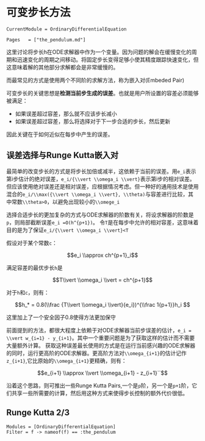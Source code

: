# 可变步长方法

```@meta
CurrentModule = OrdinaryDifferentialEquation
```

```@index
Pages   = ["the_pendulum.md"]
```

这里讨论将步长h在ODE求解器中作为一个变量。因为问题的解会在缓慢变化的周期和迅速变化的周期之间移动。将固定步长变得足够小使其精度跟踪快速变化，但这意味着解的其他部分求解都会是非常缓慢的。

而最常见的方式是使用两个不同阶的求解方法，称为嵌入对(Embeded Pair)

可变步长的关键思想是**检测当前步生成的误差**。也就是用户所设置的容差必须能够被满足：
- 如果误差超过容差，那么就不应该步长减小
- 如果误差超过容差，那么将选择对于下一步合适的步长，然后更新

因此关键在于如何近似在每步中产生的误差。

## 误差选择与Runge Kutta嵌入对

最简单的改变步长的方式是将步长加倍或减半，这依赖于当前的误差。用``e_i``表示第i步估计的绝对误差，``e_i/{\\vert \\omega_i \\vert}``表示第i步的相对误差。
但应该使用绝对误差还是相对误差，应根据情况考虑。但一种好的通用技术是使用混合的``e_i/\\max({\\vert \\omega_i \\vert}, \\theta)``与容差进行比较，其中常数``\\theta>0``，以避免出现较小的``\\omege_i``

选择合适步长的更加复杂的方式与ODE求解器的阶数有关，将设求解器的阶数是``p``，则局部截断误差``e_i =O(h^{p+1})``。
令``T``是在每步中允许的相对容差，这意味着目的是为了保证``e_i/{\\vert \\omega_i \\vert}<T``

假设对于某个常数``c``：
```math
e_i \\approx ch^{p+1}_i
```
满足容差的最优步长``h``是
```math
T\\vert \\omega_i \\vert = ch^{p+1}
```
对于``h``和``c``，则有：
```math
h_* = 0.8(\\frac {T\\vert \\omega_i \\vert}{e_i})^{\\frac 1{p+1}}h_i 
```
这里加上了一个安全因子0.8使得方法更加保守

前面提到的方法，都很大程度上依赖于对ODE求解器当前步误差的估计，``e_i = \\vert w_{i=1} - y_{i+1}``。其中一个重要问题是为了获取这样的估计而不需要大量额外计算。
获取这种误差最长使用的方式是在运行当前感兴趣的ODE求解器的同时，运行更高阶的ODE求解器。更高阶方法对``\\omega_{i+1}``的估计记作``z_{i+1}``,它比原始的``\\omega_{i+1}``更精确，则有：
```math
e_{i+1} \\approx \\vert \\omega_{i+1} - z_{i+1}``
```

沿着这个思路，则可推出一些Runge Kutta Pairs,一个是``p``阶，另一个是``p+1``阶，它们共享一些所需要的计算，然后用这种方式来使得步长控制的额外代价很低。

## Runge Kutta 2/3

```@autodocs
Modules = [OrdinaryDifferentialEquation]
Filter = f -> nameof(f) == :the_pendulum
```
